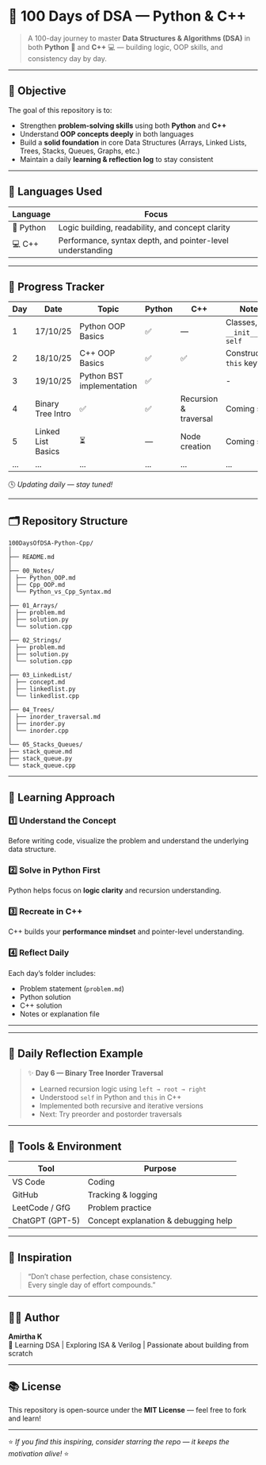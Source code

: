 # 💯 100 Days of DSA — Python & C++

> A 100-day journey to master **Data Structures & Algorithms (DSA)** in both **Python** 🐍 and **C++** 💻 — building logic, OOP skills, and consistency day by day.

---

## 🎯 Objective

The goal of this repository is to:
- Strengthen **problem-solving skills** using both **Python** and **C++**
- Understand **OOP concepts deeply** in both languages
- Build a **solid foundation** in core Data Structures (Arrays, Linked Lists, Trees, Stacks, Queues, Graphs, etc.)
- Maintain a daily **learning & reflection log** to stay consistent

---

## 🧩 Languages Used

| Language | Focus |
|-----------|--------|
| 🐍 Python | Logic building, readability, and concept clarity |
| 💻 C++ | Performance, syntax depth, and pointer-level understanding |

---

## 📆 Progress Tracker

| Day | Date|Topic | Python | C++ | Notes |Status|
|-----|---|--------|--------|------|-------|-----|
| 1 |17/10/25| Python OOP Basics | ✅ | — | Classes, `__init__`, `self` |![Completed](https://img.shields.io/badge/Completed-%2300C851?style=for-the-badge&logo=github)|
| 2 |18/10/25|C++ OOP Basics | ✅ | ✅ | Constructors, `this` keyword |![Completed](https://img.shields.io/badge/Completed-%2300C851?style=for-the-badge&logo=github)|
| 3 |19/10/25| Python BST implementation|✅ |  | - |![Completed](https://img.shields.io/badge/Completed-%2300C851?style=for-the-badge&logo=github)|
| 4 | Binary Tree Intro | ✅ | ✅ | Recursion & traversal |Coming soon|
| 5 | Linked List Basics | ⏳ | — | Node creation |Coming soon|
| ... | ... | ... | ... | ... | ... |

🕓 *Updating daily — stay tuned!*

---

## 🗂️ Repository Structure

```
100DaysOfDSA-Python-Cpp/
│
├── README.md
│
├── 00_Notes/
│ ├── Python_OOP.md
│ ├── Cpp_OOP.md
│ └── Python_vs_Cpp_Syntax.md
│
├── 01_Arrays/
│ ├── problem.md
│ ├── solution.py
│ └── solution.cpp
│
├── 02_Strings/
│ ├── problem.md
│ ├── solution.py
│ └── solution.cpp
│
├── 03_LinkedList/
│ ├── concept.md
│ ├── linkedlist.py
│ └── linkedlist.cpp
│
├── 04_Trees/
│ ├── inorder_traversal.md
│ ├── inorder.py
│ └── inorder.cpp
│
└── 05_Stacks_Queues/
├── stack_queue.md
├── stack_queue.py
└── stack_queue.cpp
```

---

## 🧠 Learning Approach

### 1️⃣ Understand the Concept
Before writing code, visualize the problem and understand the underlying data structure.

### 2️⃣ Solve in Python First
Python helps focus on **logic clarity** and recursion understanding.

### 3️⃣ Recreate in C++
C++ builds your **performance mindset** and pointer-level understanding.

### 4️⃣ Reflect Daily
Each day’s folder includes:
- Problem statement (`problem.md`)
- Python solution
- C++ solution
- Notes or explanation file

---


---

## 💬 Daily Reflection Example

> ✨ **Day 6 — Binary Tree Inorder Traversal**
>
> - Learned recursion logic using `left → root → right`
> - Understood `self` in Python and `this` in C++
> - Implemented both recursive and iterative versions
> - Next: Try preorder and postorder traversals

---

## 🚀 Tools & Environment

| Tool | Purpose |
|------|----------|
| VS Code | Coding |
| GitHub | Tracking & logging |
| LeetCode / GfG | Problem practice |
| ChatGPT (GPT-5) | Concept explanation & debugging help |

---

## 🌟 Inspiration

> “Don’t chase perfection, chase consistency.  
> Every single day of effort compounds.”

---

## 🧑‍💻 Author

**Amirtha K**  
📍 Learning DSA | Exploring ISA & Verilog | Passionate about building from scratch  

---

## 📚 License

This repository is open-source under the **MIT License** — feel free to fork and learn!

---

⭐ *If you find this inspiring, consider starring the repo — it keeps the motivation alive!* ⭐







